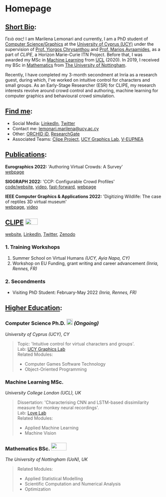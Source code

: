 # Homepage
## <u>Short Bio</u>:
Γειά σας! I am Marilena Lemonari and currently, I am a PhD student of <u>Computer Science/Graphics</u> at the <u>University of Cyprus (UCY)</u> under the supervision of [Prof. Yiorgos Chrysanthou](http://www.cs.ucy.ac.cy/~yiorgos/) and [Prof. Marios Avraamides](https://www.ucy.ac.cy/dir/en/component/comprofiler/userprofile/mariosav), as a part of _CLIPE_, a Horizon Marie-Curie ITN Project. Before that, Ι was awarded my MSc in <u>Machine Learning</u> from <u>UCL</u> (2020). In 2019, Ι received my BSc in <u>Mathematics</u> from <u>The University of Nottingham</u>.

Recently, Ι have completed my 3-month secondment at Inria as a research guest, during which, I've worked on intuitive control for characters and small groups. 
As an Early-Stage Researcher (ESR) for CLIPE, my research interests revolve around crowd control and authoring, machine learning for computer graphics and behavioural crowd simulation. 

## <u>Find me</u>:
- Social Media: [LinkedIn](http://www.linkedin.com/in/marilena-lemonari-b78a83151), [Twitter](https://twitter.com/marilenalemonar)
- Contact me: [lemonari.marilena@ucy.ac.cy](mailto:lemonari.marilena@ucy.ac.cy)
- Other: [ORCHID iD](https://orcid.org/0000-0001-9854-3369), [ResearchGate](https://www.researchgate.net/profile/Marilena-Lemonari)
- Associated Teams: [Clipe Project](https://www.clipe-itn.eu/clipe-team), [UCY Graphics Lab](https://graphics.cs.ucy.ac.cy/people), [V-EUPNEA](https://www.cyens.org.cy/en-gb/research/pillars-groups/visual-sciences/v-eupnea/)
 <!--- [VirtUs]() --->

## <u>Publications</u>:
**Eurographics 2022:** 'Authoring Virtual Crowds: A Survey'\
[webpage](https://diglib.eg.org/handle/10.1111/cgf14506)  
<!---
<img src="https://user-images.githubusercontent.com/94784611/169337676-3a4db111-654f-4996-83d7-adb227a307a8.png" width="30" height="30" />
https://www.youtube.com/watch?v=qdvhZCcnyRc&t=9456s&ab_channel=Eurographics2022
---> 

**SIGGRAPH 2022:** 'CCP: Configurable Crowd Profiles'\
[code/website](https://github.com/veupnea/CCP), [video](https://youtu.be/k5SAOnisBas), [fast-forward](https://www.youtube.com/watch?v=VkHZQYRP0w4&ab_channel=AndreasPanayiotou), [webpage](https://marilenalemonari.github.io/CCP-Configurable-Crowd-Profiles/)

**IEEE Computer Graphics & Applications 2022:** 'Digitizing Wildlife: The case of reptiles 3D virtual museum'\
[webpage](https://www.researchgate.net/publication/360454865_Digitizing_Wildlife_The_case_of_reptiles_3D_virtual_museum), [video](https://www.youtube.com/watch?v=XMKrYtG3wos&ab_channel=AndreasAristidou)


## <u>CLIPE</u> <img src="https://user-images.githubusercontent.com/94784611/169313441-9d89ef8d-8b66-4cdf-94c6-81f5f8c0c691.jpg" width="40" height="20" />
[website](https://www.clipe-itn.eu/), [LinkedIn](https://cy.linkedin.com/company/clipe-marie-curie-project), [Twitter](https://mobile.twitter.com/clipecurie), [Zenodo](https://zenodo.org/communities/clipeproject/?page=1&size=20)

### 1. Training Workshops
1. Summer School on Virtual Humans _(UCY, Ayia Napa, CY)_
2. Workshop on EU Funding, grant writing and career advancement _(Inria, Rennes, FR)_

### 2. Secondments
- Visiting PhD Student: February-May 2022 _(Inria, Rennes, FR)_ <img src="https://user-images.githubusercontent.com/94784611/169338935-84554970-4b6c-45b7-995e-66f3b8c9580b.jpg" width="40" height="15" />

## <u>Higher Education</u>:

### Computer Science Ph.D. <img src="https://user-images.githubusercontent.com/94784611/169335565-a4e807a1-68a6-47bc-ab55-148b516203e0.png" width="20" height="20" /> _(Ongoing)_ 
_University of Cyprus (UCY), CY_
> Topic: 'Intuitive control for virtual characters and groups'.\
> Lab: [UCY Graphics Lab](https://graphics.cs.ucy.ac.cy/people)\
> Related Modules:
> - Computer Games Software Technology
> - Object-Oriented Programming

### Machine Learning MSc. <img src="https://user-images.githubusercontent.com/94784611/169335969-29b56297-6bb9-4faa-ac19-5b78f226dc58.png" width="45" height="15" /> 
_University College London (UCL), UK_
> Dissertation: 'Characterising CNN and LSTM-based dissimilarity measure for monkey neural recordings'.\
> Lab: [Love Lab](https://www.ucl.ac.uk/pals/research/experimental-psychology/lab/love-lab/)\
> Related Modules:
> - Applied Machine Learning 
> - Machine Vision

### Mathematics BSc. <img src="https://user-images.githubusercontent.com/94784611/169336438-373ee177-a951-41e2-ac8a-d3dcd9b3d2cd.png" width="50" height="25" /> 
_The University of Nottingham (UoN), UK_
> Related Modules:
> - Applied Statistical Modelling
> - Scientific Computation and Numerical Analysis  
> - Optimization
<!--- 
> Awards: First Martin Pluck G100 Prize, Undergraduate Academic Excellence Award [2018-19](https://www.nottingham.ac.uk/mathematics/news/1819-school-prize-winners.aspx),
 The BP Student Prize for Mathematics,
 The Harold Farnsworth OBE Prize [2017-18](https://www.nottingham.ac.uk/mathematics/news/2017-20/2018-school-prize-winners.aspx),
 School Achievement Prize [2016-17](https://www.nottingham.ac.uk/mathematics/news/2013-16/2016-2017-school-prize-winners.aspx).
--->
